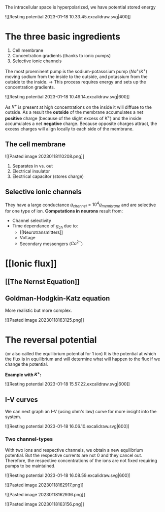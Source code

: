 The intracellular space is hyperpolarized, we have potential stored energy

![[Resting potential 2023-01-18 10.33.45.excalidraw.svg|400]]

# The three basic ingredients 
1. Cell membrane
2. Concentration gradients (thanks to ionic pumps)
3. Selective ionic channels

The most proeminent pump is the sodium-potasssium pump ($Na^+$/$K^+$) moving sodium from the inside to the outside,  and potassium from the outside to the inside. $\rightarrow$ This process requires energy and sets up the concentration gradients.

![[Resting potential 2023-01-18 10.49.14.excalidraw.svg|600]]

As $K^+$ is present at high concentrations on the inside it will diffuse to the outside. As a result the **outside** of the membrane accumulates a net **positive** charge (because of the slight excess of $K^+$) and the inside accumulates a net **negative** charge. Because opposite charges attract, the excess charges will align locally to each side of the membrane.

## The cell membrane
![[Pasted image 20230118110208.png]]
1. Separates in vs. out
2. Electrical insulator
3. Electrical capacitor (stores charge)

## Selective ionic channels
They have a large conductance $g_{channel}=10^4 g_{membrane}$ and are selective for one type of ion.
**Computations in neurons**
result from:
- Channel selectivity 
- Time dependance of $g_{ch}$ due to:
	- [[Neurotransmitters]]
	- Voltage
	- Secondary messengers ($Ca^{2+}$)

# [[Ionic flux]]

## [[The Nernst Equation]]

## Goldman-Hodgkin-Katz equation
More realistic but more complex.

![[Pasted image 20230118163125.png]]

# The reversal potential

(or also called the equilibrium potential for 1 ion)
It is the potential at which the flux is in equilibrium and will determine what will happen to the flux if we change the potential.

**Example with $K^+$:**

![[Resting potential 2023-01-18 15.57.22.excalidraw.svg|600]]

## I-V curves
We can next graph an I-V (using ohm's law) curve for more insight into the system.

![[Resting potential 2023-01-18 16.06.10.excalidraw.svg|600]]

### Two channel-types
With two ions and respective channels, we obtain a new equilibrium potential. But the respective currents are not 0 and they cancel out. Therefore, the respective concentrations of the ions are not fixed requiring pumps to be maintained.

![[Resting potential 2023-01-18 16.08.59.excalidraw.svg|600]]


![[Pasted image 20230118162917.png]]

![[Pasted image 20230118162936.png]]

![[Pasted image 20230118163156.png]]
